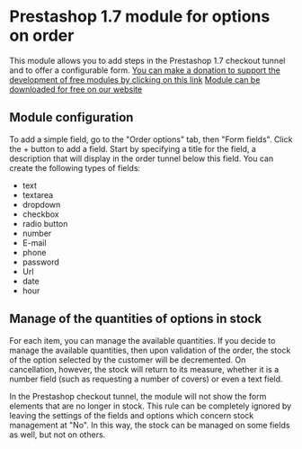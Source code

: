 # Prestashop 1.7 module for options on order #

This module allows you to add steps in the Prestashop 1.7 checkout tunnel and to offer a configurable form.
[You can make a donation to support the development of free modules by clicking on this link](https://www.paypal.com/donate?hosted_button_id=3CM3XREMKTMSE)
[Module can be downloaded for free on our website](https://www.team-ever.com/prestashop-module-options-tunnel-de-commande/)

## Module configuration ##

To add a simple field, go to the "Order options" tab, then "Form fields". Click the + button to add a field.
Start by specifying a title for the field, a description that will display in the order tunnel below this field.
You can create the following types of fields:
- text
- textarea
- dropdown
- checkbox
- radio button
- number
- E-mail
- phone
- password
- Url
- date
- hour

## Manage of the quantities of options in stock ##

For each item, you can manage the available quantities. If you decide to manage the available quantities, then upon validation of the order, the stock of the option selected by the customer will be decremented. On cancellation, however, the stock will return to its measure, whether it is a number field (such as requesting a number of covers) or even a text field.

In the Prestashop checkout tunnel, the module will not show the form elements that are no longer in stock. This rule can be completely ignored by leaving the settings of the fields and options which concern stock management at "No". In this way, the stock can be managed on some fields as well, but not on others.


